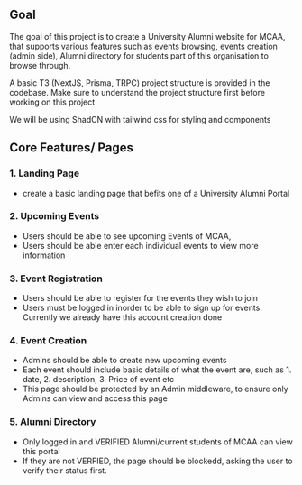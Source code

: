 ## Goal

The goal of this project is to create a University Alumni website for MCAA, that supports various features such as events browsing, events creation (admin side), Alumni directory for students part of this organisation to browse through.

A basic T3 (NextJS, Prisma, TRPC) project structure is provided in the codebase. Make sure to understand the project structure first before working on this project

We will be using ShadCN with tailwind css for styling and components

## Core Features/ Pages

### 1. Landing Page

- create a basic landing page that befits one of a University Alumni Portal

### 2. Upcoming Events

- Users should be able to see upcoming Events of MCAA,
- Users should be able enter each individual events to view more information

### 3. Event Registration

- Users should be able to register for the events they wish to join
- Users must be logged in inorder to be able to sign up for events. Currently we already have this account creation done

### 4. Event Creation

- Admins should be able to create new upcoming events
- Each event should include basic details of what the event are, such as 1. date, 2. description, 3. Price of event etc
- This page should be protected by an Admin middleware, to ensure only Admins can view and access this page

### 5. Alumni Directory

- Only logged in and VERIFIED Alumni/current students of MCAA can view this portal
- If they are not VERFIED, the page should be blockedd, asking the user to verify their status first.
